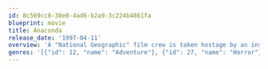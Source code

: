 ```yaml
---
id: 8c569cc8-30e0-4ad6-b2a9-3c224b4861fa
blueprint: movie
title: Anaconda
release_date: '1997-04-11'
overview: 'A "National Geographic" film crew is taken hostage by an insane hunter, who takes them along on his quest to capture the world''s largest - and deadliest - snake.'
genres: '[{"id": 12, "name": "Adventure"}, {"id": 27, "name": "Horror"}, {"id": 53, "name": "Thriller"}]'
---
```

